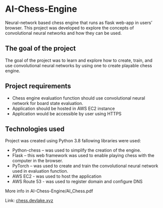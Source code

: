# AI-Chess-Engine

Neural-network based chess engine that runs as flask web-app in users’ browser.
This project was developed to explore the concepts of convolutional neural networks and how they can be used.

## The goal of the project

The goal of the project was to learn and explore how to create, train, and use convolutional neural networks
by using one to create playable chess engine.

## Project requirements

- Chess engine evaluation function should use convolutional neural network for board state evaluation.
- Application should be hosted in AWS EC2 instance
- Application would be accessible by user using HTTPS 

## Technologies used

Project was created using Python 3.8 fallowing libraries were used:

- Python-chess – was used to simplify the creation of the engine.
- Flask – this web framework was used to enable playing chess with the computer in the browser.
- PyTorch – was used to create and train the convolutional neural network used in evaluation function.
- AWS EC2 - was used to host the application
- AWS Route 53 - was used to register domain and configure DNS 

More info in AI-Chess-Engine/AI_Chess.pdf

Link: [chess.devlake.xyz](https://chess.devlake.xyz/)
